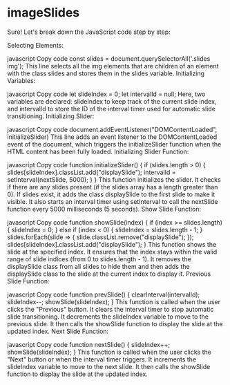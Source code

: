 # imageSlides
Sure! Let's break down the JavaScript code step by step:

Selecting Elements:

javascript
Copy code
const slides = document.querySelectorAll('.slides img');
This line selects all the img elements that are children of an element with the class slides and stores them in the slides variable.
Initializing Variables:

javascript
Copy code
let slideIndex = 0;
let intervalId = null;
Here, two variables are declared: slideIndex to keep track of the current slide index, and intervalId to store the ID of the interval timer used for automatic slide transitioning.
Initializing Slider:

javascript
Copy code
document.addEventListener("DOMContentLoaded", initializeSlider)
This line adds an event listener to the DOMContentLoaded event of the document, which triggers the initializeSlider function when the HTML content has been fully loaded.
Initializing Slider Function:

javascript
Copy code
function initializeSlider() {
    if (slides.length > 0) {
        slides[slideIndex].classList.add("displaySlide");
        intervalId = setInterval(nextSlide, 5000);
    }
}
This function initializes the slider.
It checks if there are any slides present (if the slides array has a length greater than 0).
If slides exist, it adds the class displaySlide to the first slide to make it visible.
It also starts an interval timer using setInterval to call the nextSlide function every 5000 milliseconds (5 seconds).
Show Slide Function:

javascript
Copy code
function showSlide(index) {
    if (index >= slides.length) {
        slideIndex = 0;
    } else if (index < 0) {
        slideIndex = slides.length - 1;
    }
    slides.forEach(slide => {
        slide.classList.remove("displaySlide");
    });
    slides[slideIndex].classList.add("displaySlide");
}
This function shows the slide at the specified index.
It ensures that the index stays within the valid range of slide indices (from 0 to slides.length - 1).
It removes the displaySlide class from all slides to hide them and then adds the displaySlide class to the slide at the current index to display it.
Previous Slide Function:

javascript
Copy code
function prevSlide() {
    clearInterval(intervalId);
    slideIndex--;
    showSlide(slideIndex);
}
This function is called when the user clicks the "Previous" button.
It clears the interval timer to stop automatic slide transitioning.
It decrements the slideIndex variable to move to the previous slide.
It then calls the showSlide function to display the slide at the updated index.
Next Slide Function:

javascript
Copy code
function nextSlide() {
    slideIndex++;
    showSlide(slideIndex);
}
This function is called when the user clicks the "Next" button or when the interval timer triggers.
It increments the slideIndex variable to move to the next slide.
It then calls the showSlide function to display the slide at the updated index.
